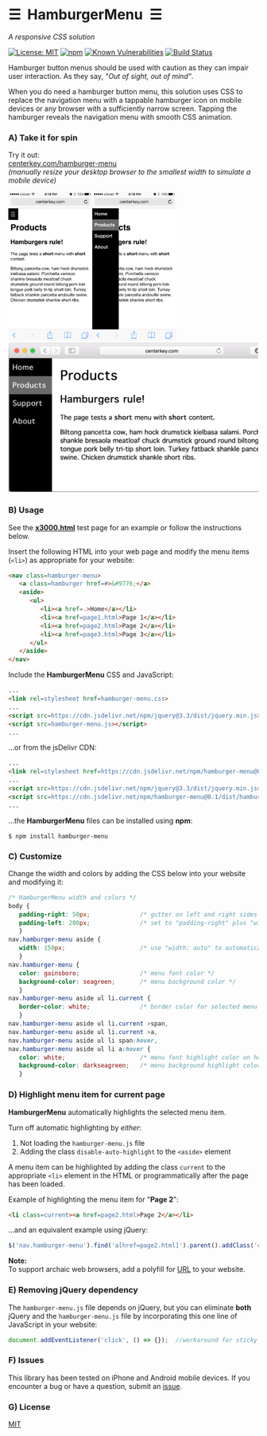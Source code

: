 # &#9776;&nbsp; HamburgerMenu &nbsp;&#9776;
*A responsive CSS solution*

[![License: MIT](https://img.shields.io/badge/License-MIT-blue.svg)](https://github.com/center-key/hamburger-menu/blob/master/LICENSE.txt)
[![npm](https://img.shields.io/npm/v/hamburger-menu.svg)](https://www.npmjs.com/package/hamburger-menu)
[![Known Vulnerabilities](https://snyk.io/test/github/center-key/hamburger-menu/badge.svg)](https://snyk.io/test/github/center-key/hamburger-menu)
[![Build Status](https://travis-ci.org/center-key/hamburger-menu.svg)](https://travis-ci.org/center-key/hamburger-menu)

Hamburger button menus should be used with caution as they can impair user interaction.
As they say, *"Out of sight, out of mind"*.

When you do need a hamburger button menu, this solution uses CSS to replace the navigation menu
with a tappable hamburger icon on mobile devices or any browser with a sufficiently narrow screen.
Tapping the hamburger reveals the navigation menu with smooth CSS animation.

### A) Take it for spin

Try it out:<br>
[centerkey.com/hamburger-menu](http://centerkey.com/hamburger-menu/spec)<br>
*(manually resize your desktop browser to the smallest width to simulate a mobile device)*

<kbd><img src=https://raw.githubusercontent.com/center-key/hamburger-menu/master/screenshots/mobile-hamburger.png height=300 alt=screenshot align=left></kbd>
<kbd><img src=https://raw.githubusercontent.com/center-key/hamburger-menu/master/screenshots/mobile-menu.png      height=300 alt=screenshot></kbd>
<kbd><img src=https://raw.githubusercontent.com/center-key/hamburger-menu/master/screenshots/desktop-menu.png     height=300 alt=screenshot></kbd>

### B) Usage

See the
[**x3000.html**](https://github.com/center-key/hamburger-menu/blob/master/spec/products/x3000.html)
test page for an example or follow the instructions below.

Insert the following HTML into your web page and modify the menu items (`<li>`) as appropriate
for your website:

```html
<nav class=hamburger-menu>
   <a class=hamburger href=#>&#9776;</a>
   <aside>
      <ul>
         <li><a href=.>Home</a></li>
         <li><a href=page1.html>Page 1</a></li>
         <li><a href=page2.html>Page 2</a></li>
         <li><a href=page3.html>Page 3</a></li>
      </ul>
   </aside>
</nav>
````

Include the **HamburgerMenu** CSS and JavaScript:

```html
...
<link rel=stylesheet href=hamburger-menu.css>
...
<script src=https://cdn.jsdelivr.net/npm/jquery@3.3/dist/jquery.min.js></script>
<script src=hamburger-menu.js></script>
...
```

...or from the jsDelivr CDN:

```html
...
<link rel=stylesheet href=https://cdn.jsdelivr.net/npm/hamburger-menu@0.1/dist/hamburger-menu.min.css>
...
<script src=https://cdn.jsdelivr.net/npm/jquery@3.3/dist/jquery.min.js></script>
<script src=https://cdn.jsdelivr.net/npm/hamburger-menu@0.1/dist/hamburger-menu.min.js></script>
...
```

...the **HamburgerMenu** files can be installed using **npm**:

```terminal
$ npm install hamburger-menu
```

### C) Customize

Change the width and colors by adding the CSS below into your website and modifying it:

```css
/* HamburgerMenu width and colors */
body {
   padding-right: 50px;              /* gutter on left and right sides of the main content */
   padding-left: 200px;              /* set to "padding-right" plus "width" of aside */
   }
nav.hamburger-menu aside {
   width: 150px;                     /* use "width: auto" to automatically adjust to menu items */
   }
nav.hamburger-menu {
   color: gainsboro;                 /* menu font color */
   background-color: seagreen;       /* menu background color */
   }
nav.hamburger-menu aside ul li.current {
   border-color: white;              /* border color for selected menu item */
   }
nav.hamburger-menu aside ul li.current >span,
nav.hamburger-menu aside ul li.current >a,
nav.hamburger-menu aside ul li span:hover,
nav.hamburger-menu aside ul li a:hover {
   color: white;                     /* menu font highlight color on hover */
   background-color: darkseagreen;   /* menu background highlight color on hover */
   }
```

### D) Highlight menu item for current page

**HamburgerMenu** automatically highlights the selected menu item.

Turn off automatic highlighting by *either*:
1. Not loading the `hamburger-menu.js` file
1. Adding the class `disable-auto-highlight` to the `<aside>` element

A menu item can be highlighted by adding the class `current` to the appropriate `<li>` element in
the HTML or programmatically after the page has been loaded.

Example of highlighting the menu item for "**Page 2**":

```html
<li class=current><a href=page2.html>Page 2</a></li>
````

...and an equivalent example using jQuery:

```javascript
$('nav.hamburger-menu').find('a[href=page2.html]').parent().addClass('current');
````

**Note:**<br>
To support archaic web browsers, add a polyfill for
[URL](https://www.npmjs.com/package/url-polyfill)
to your website.

### E) Removing jQuery dependency

The `hamburger-menu.js` file depends on jQuery, but you can eliminate **both** jQuery
and the `hamburger-menu.js` file by incorporating this one line of JavaScript in your website:

```javascript
document.addEventListener('click', () => {});  //workaround for sticky hover on mobile
```

### F) Issues

This library has been tested on iPhone and Android mobile devices.
If you encounter a bug or have a question, submit an
[issue](https://github.com/center-key/hamburger-menu/issues).

### G) License

[MIT](LICENSE.txt)
